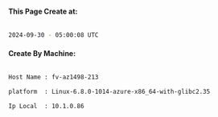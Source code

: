 
   
#### This Page Create at:

```bash

2024-09-30 - 05:00:08 UTC

```

#### Create By Machine:

```bash

Host Name : fv-az1498-213

platform  : Linux-6.8.0-1014-azure-x86_64-with-glibc2.35

Ip Local  : 10.1.0.86

```

